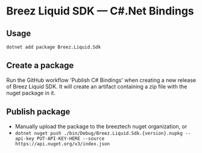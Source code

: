 # Breez Liquid SDK — C#.Net Bindings

## Usage
```
dotnet add package Breez.Liquid.Sdk
```

## Create a package
Run the GitHub workflow 'Publish C# Bindings' when creating a new release of Breez Liquid SDK.
It will create an artifact containing a zip file with the nuget package in it.

## Publish package

- Manually upload the package to the breeztech nuget organization, or
- `dotnet nuget push ./bin/Debug/Breez.Liquid.Sdk.{version}.nupkg --api-key PUT-API-KEY-HERE --source https://api.nuget.org/v3/index.json`